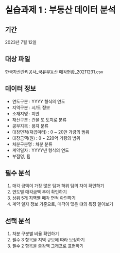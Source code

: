 # 실습과제 1 : 부동산 데이터 분석
## 기간
2023년 7월 12일

## 대상 파일
한국자산관리공사_국유부동산 매각현황_20211231.csv

## 데이터 정보
- 연도구분 : YYYY 형식의 연도
- 지역구분 : 시/도 정보
- 소재지명 : 지번
- 재산구분 : 건물 또 토지로 분류
- 공부지목 : 용지 분류
- 대장면적(재곱미터) : 0 ~ 20만 가량의 범위
- 대장금액(원) : 0 ~ 220억 가량의 범위
- 처분구분명 : 처분 분류
- 계약일자 : YYYY년 형식의 연도
- 부점명, 팀

## 필수 분석
1. 매각 금액이 가장 많은 팀과 하위 팀의 차이 확인하기
2. 연도별 매각금액 추이 확인하기
3. 상위 5개 지역별 매각 면적 확인하기
4. 계약 일자 정보 기준으로, 매각이 많은 떄의 특징 알아보기

## 선택 분석
1. 처분 구분별 비율 확인하기
2. 필수 3 항목을 지역 규모에 따라 보정하기
3. 필수 2 항목을 증감액 그래프로 표현하기
